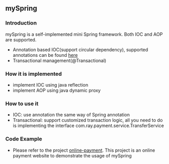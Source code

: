 ## mySpring

### Introduction

mySpring is a self-implemented mini Spring framework. Both IOC and AOP are supported.

* Annotation based IOC(support circular dependency), supported annotations can be found [here](https://github.com/123RuiHuang/mySpring/tree/master/mySpring/src/main/java/com/ray/mySpring/annotation)
* Transactional management(@Transactional)

### How it is implemented
* implement IOC using java reflection
* implement AOP using java dynamic proxy

### How to use it
* IOC: use annotation the same way of Spring annotation 
* Transactional: support customized transaction logic, all you need to do is implementing the interface com.ray.payment.service.TransferService  
### Code Example
* Please refer to the project [online-payment](https://github.com/123RuiHuang/mySpring/tree/master/online-payment). This project is an online payment website to demonstrate
  the usage of mySpring
